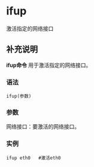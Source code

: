 ifup
===

激活指定的网络接口

## 补充说明

**ifup命令** 用于激活指定的网络接口。

### 语法  

```
ifup(参数)
```

### 参数  

网络接口：要激活的网络接口。

### 实例  

```
ifup eth0   #激活eth0
```


<!-- Linux命令行搜索引擎：https://jaywcjlove.github.io/linux-command/ -->
